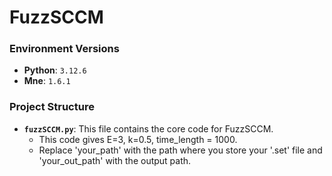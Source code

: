 # FuzzSCCM
### Environment Versions

* **Python**: `3.12.6`
* **Mne**: `1.6.1`
### Project Structure

* **`fuzzSCCM.py`**: This file contains the core code for FuzzSCCM.
    * This code gives E=3, k=0.5, time_length = 1000.
    * Replace 'your_path' with the path where you store your '.set' file and 'your_out_path' with the output path.


